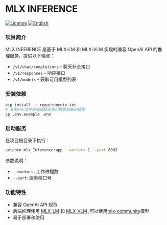 # MLX INFERENCE

[![License](https://img.shields.io/badge/License-MIT-blue.svg)](LICENSE)
[![English](https://img.shields.io/badge/Docs-English-blue.svg)](README.md)

### 项目简介

MLX INFERENCE 是基于 MLX-LM 和 MLX-VLM 实现的兼容 OpenAI API 的推理服务，提供以下端点：
- `/v1/chat/completions` - 聊天补全接口
- `/v1/responses` - 响应接口
- `/v1/models` - 获取可用模型列表

### 安装依赖

```bash
pip install -r requirements.txt
# 复制env文件并编辑指定自己需要加载的模型
cp .env.example .env
```

### 启动服务

在项目根目录下执行：

```bash
uvicorn mlx_Inference:app --workers 1 --port 8002
```

参数说明：
- `--workers`: 工作进程数
- `--port`: 服务端口号

### 功能特性

- 兼容 OpenAI API 规范
- 后端推理使用 [MLX-LM](https://github.com/ml-explore/mlx-lm) 和 [MLX-VLM](https://github.com/Blaizzy/mlx-vlm) ,可以使用[mlx-community](https://huggingface.co/mlx-community)模型
- 易于部署和使用